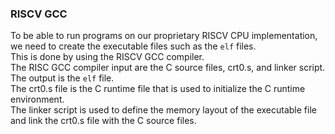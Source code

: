 ### RISCV GCC
To be able to run programs on our proprietary RISCV CPU implementation, we need to create the executable files such as the `elf` files.  
This is done by using the RISCV GCC compiler.  
The RISC GCC compiler input are the C source files, crt0.s, and linker script. The output is the `elf` file.  
The crt0.s file is the C runtime file that is used to initialize the C runtime environment.  
The linker script is used to define the memory layout of the executable file and link the crt0.s file with the C source files.  
